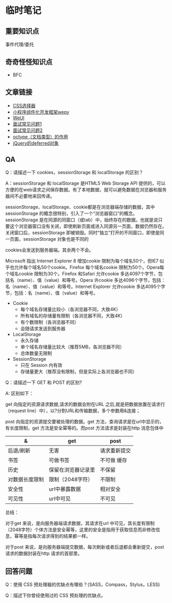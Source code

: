 # 临时笔记

## 重要知识点

事件代理/委托

## 奇奇怪怪知识点

- BFC

## 文章链接

- [CSS选择器](http://www.ruanyifeng.com/blog/2009/03/css_selectors.html)
- [小程序组件化开发框架wepy](https://github.com/Tencent/wepy)
- [WeUI](https://github.com/Tencent/weui.js)
- [面试常见问题1](https://fe.padding.me/#/questions/3)
- [面试常见问题2](https://fe.padding.me/#/questions/4)
- [octype（文档类型）的作用](http://padding.me/blog/2014/07/04/mode-or-standard/)
- [jQuery的deferred对象](http://www.ruanyifeng.com/blog/2011/08/a_detailed_explanation_of_jquery_deferred_object.html)

## QA

Q：请描述一下 cookies，sessionStorage 和 localStorage 的区别？

A：sessionStorage 和 localStorage 是HTML5 Web Storage API 提供的，可以方便的在web请求之间保存数据。有了本地数据，就可以避免数据在浏览器和服务器间不必要地来回传递。

sessionStorage、localStorage、cookie都是在浏览器端存储的数据，其中sessionStorage 的概念很特别，引入了一个“浏览器窗口”的概念。sessionStorage 是在同源的同窗口（或tab）中，始终存在的数据。也就是说只要这个浏览器窗口没有关闭，即使刷新页面或进入同源另一页面，数据仍然存在。关闭窗口后，sessionStorage 即被销毁。同时“独立”打开的不同窗口，即使是同一页面，sessionStorage 对象也是不同的

cookies会发送到服务器端。其余两个不会。

Microsoft 指出 Internet Explorer 8 增加cookie 限制为每个域名50个，但IE7 似乎也允许每个域名50个cookie。Firefox 每个域名cookie 限制为50个。Opera每个域名cookie 限制为30个。Firefox 和Safari 允许cookie 多达4097个字节，包括名（name）、值（value）和等号。Opera 许cookie 多达4096个字节，包括：名（name）、值（value）和等号。Internet Explorer 允许cookie 多达4095个字节，包括：名（name）、值（value）和等号。

- Cookie
	- 每个域名存储量比较小（各浏览器不同，大致4K）
	- 所有域名的存储量有限制（各浏览器不同，大致4K）
	- 有个数限制（各浏览器不同）
	- 会随请求发送到服务器
- LocalStorage
	- 永久存储
	- 单个域名存储量比较大（推荐5MB，各浏览器不同）
	- 总体数量无限制
- SessionStorage
	- 只在 Session 内有效
	- 存储量更大（推荐没有限制，但是实际上各浏览器也不同）

Q：请描述一下 GET 和 POST 的区别?

A: 区别如下：

get 向指定的资源请求数据,请求的数据会附在URL 之后,就是把数据放置在请求行（request line）中），以?分割URL和传输数据，多个参数用&连接；

post 向指定的资源提交要被处理的数据。get 方法，查询请求是在url中显示的，有长度限制，get 方法是安全幂等的。而post 方法请求是封装在http 消息包体中

&|get|post
---|---|----
后退/刷新|无害|请求重新提交
书签|可做书签|不可做 缓存|可被缓存|不能被缓存
历史|保留在浏览器记录里|不保留
对数据长度限制|限制（2048字符）|不限制
安全性|url中暴露数据|相对安全
可见性|url中可见|不可见

总结：

对于get 来说，是向服务器端请求数据，其请求在url 中可见，其长度有限制（2048字符）个体方法是安全幂等，这里的安全是指用于获取信息而非修改信息，幂等是指每次请求得到的结果都一样。

对于post 来说，是向服务器端提交数据，每次刷新或者后退都会重新提交，post 请求的数据封装在http 请求的首部里。

## 回答问题

Q：使用 CSS 预处理器的优缺点有哪些？(SASS，Compass，Stylus，LESS)

Q：描述下你曾经使用过的 CSS 预处理的优缺点。
